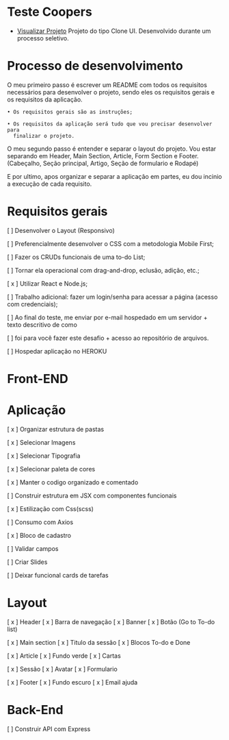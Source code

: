 # Teste Coopers

- <a href=#>Visualizar Projeto</a>
  Projeto do tipo Clone UI. Desenvolvido durante um processo seletivo.

# Processo de desenvolvimento

O meu primeiro passo é escrever um README com todos os requisitos necessários para
desenvolver o projeto, sendo eles os requisitos gerais e os requisitos da aplicação.

    • Os requisitos gerais são as instruções;

    • Os requisitos da aplicação será tudo que vou precisar desenvolver para
      finalizar o projeto.

O meu segundo passo é entender e separar o layout do projeto. Vou estar separando em
Header, Main Section, Article, Form Section e Footer. (Cabeçalho, Seção principal, Artigo, Seção de formulario e Rodapé)

E por ultimo, apos organizar e separar a aplicação em partes, eu dou incinio a execução de cada requisito.

# Requisitos gerais

[ ] Desenvolver o Layout (Responsivo)

[ ] Preferencialmente desenvolver o CSS com a metodologia Mobile First;

[ ] Fazer os CRUDs funcionais de uma to-do List;

[ ] Tornar ela operacional com drag-and-drop, eclusão, adição, etc.;

[ x ] Utilizar React e Node.js;

[ ] Trabalho adicional: fazer um login/senha para acessar a página (acesso com credenciais);

[ ] Ao final do teste, me enviar por e-mail hospedado em um servidor + texto descritivo de como

[ ] foi para você fazer este desafio + acesso ao repositório de arquivos.

[ ] Hospedar aplicação no HEROKU

# Front-END

# Aplicação

[ x ] Organizar estrutura de pastas

[ x ] Selecionar Imagens

[ x ] Selecionar Tipografia

[ x ] Selecionar paleta de cores

[ x ] Manter o codigo organizado e comentado

[ ] Construir estrutura em JSX com componentes funcionais

[ x ] Estilização com Css(scss)

[ ] Consumo com Axios

[ x ] Bloco de cadastro

[ ] Validar campos

[ ] Criar Slides

[ ] Deixar funcional cards de tarefas

# Layout

[ x ] Header
[ x ] Barra de navegação
[ x ] Banner
[ x ] Botão (Go to To-do list)

[ x ] Main section
[ x ] Titulo da sessão
[ x ] Blocos To-do e Done

[ x ] Article
[ x ] Fundo verde
[ x ] Cartas

[ x ] Sessão
[ x ] Avatar
[ x ] Formulario

[ x ] Footer
[ x ] Fundo escuro
[ x ] Email ajuda

# Back-End

[ ] Construir API com Express
